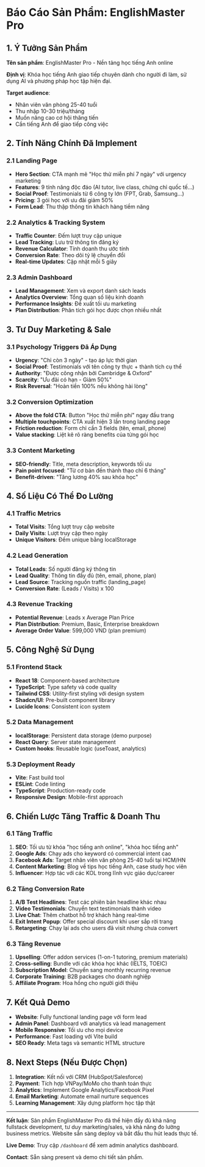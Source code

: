 # Báo Cáo Sản Phẩm: EnglishMaster Pro

## 1. Ý Tưởng Sản Phẩm

**Tên sản phẩm**: EnglishMaster Pro - Nền tảng học tiếng Anh online

**Định vị**: Khóa học tiếng Anh giao tiếp chuyên dành cho người đi làm, sử dụng AI và phương pháp học tập hiện đại.

**Target audience**: 
- Nhân viên văn phòng 25-40 tuổi
- Thu nhập 10-30 triệu/tháng
- Muốn nâng cao cơ hội thăng tiến
- Cần tiếng Anh để giao tiếp công việc

## 2. Tính Năng Chính Đã Implement

### 2.1 Landing Page
- **Hero Section**: CTA mạnh mẽ "Học thử miễn phí 7 ngày" với urgency marketing
- **Features**: 9 tính năng độc đáo (AI tutor, live class, chứng chỉ quốc tế...)
- **Social Proof**: Testimonials từ 6 công ty lớn (FPT, Grab, Samsung...)
- **Pricing**: 3 gói học với ưu đãi giảm 50%
- **Form Lead**: Thu thập thông tin khách hàng tiềm năng

### 2.2 Analytics & Tracking System
- **Traffic Counter**: Đếm lượt truy cập unique
- **Lead Tracking**: Lưu trữ thông tin đăng ký
- **Revenue Calculator**: Tính doanh thu ước tính
- **Conversion Rate**: Theo dõi tỷ lệ chuyển đổi
- **Real-time Updates**: Cập nhật mỗi 5 giây

### 2.3 Admin Dashboard
- **Lead Management**: Xem và export danh sách leads
- **Analytics Overview**: Tổng quan số liệu kinh doanh
- **Performance Insights**: Đề xuất tối ưu marketing
- **Plan Distribution**: Phân tích gói học được chọn nhiều nhất

## 3. Tư Duy Marketing & Sale

### 3.1 Psychology Triggers Đã Áp Dụng
- **Urgency**: "Chỉ còn 3 ngày" - tạo áp lực thời gian
- **Social Proof**: Testimonials với tên công ty thực + thành tích cụ thể
- **Authority**: "Được công nhận bởi Cambridge & Oxford"  
- **Scarcity**: "Ưu đãi có hạn - Giảm 50%"
- **Risk Reversal**: "Hoàn tiền 100% nếu không hài lòng"

### 3.2 Conversion Optimization
- **Above the fold CTA**: Button "Học thử miễn phí" ngay đầu trang
- **Multiple touchpoints**: CTA xuất hiện 3 lần trong landing page
- **Friction reduction**: Form chỉ cần 3 fields (tên, email, phone)
- **Value stacking**: Liệt kê rõ ràng benefits của từng gói học

### 3.3 Content Marketing
- **SEO-friendly**: Title, meta description, keywords tối ưu
- **Pain point focused**: "Từ cơ bản đến thành thạo chỉ 6 tháng"
- **Benefit-driven**: "Tăng lương 40% sau khóa học"

## 4. Số Liệu Có Thể Đo Lường

### 4.1 Traffic Metrics
- **Total Visits**: Tổng lượt truy cập website
- **Daily Visits**: Lượt truy cập theo ngày
- **Unique Visitors**: Đếm unique bằng localStorage

### 4.2 Lead Generation
- **Total Leads**: Số người đăng ký thông tin
- **Lead Quality**: Thông tin đầy đủ (tên, email, phone, plan)
- **Lead Source**: Tracking nguồn traffic (landing_page)
- **Conversion Rate**: (Leads / Visits) x 100

### 4.3 Revenue Tracking
- **Potential Revenue**: Leads x Average Plan Price
- **Plan Distribution**: Premium, Basic, Enterprise breakdown
- **Average Order Value**: 599,000 VND (plan premium)

## 5. Công Nghệ Sử Dụng

### 5.1 Frontend Stack
- **React 18**: Component-based architecture
- **TypeScript**: Type safety và code quality
- **Tailwind CSS**: Utility-first styling với design system
- **Shadcn/UI**: Pre-built component library
- **Lucide Icons**: Consistent icon system

### 5.2 Data Management
- **localStorage**: Persistent data storage (demo purpose)
- **React Query**: Server state management
- **Custom hooks**: Reusable logic (useToast, analytics)

### 5.3 Deployment Ready
- **Vite**: Fast build tool
- **ESLint**: Code linting
- **TypeScript**: Production-ready code
- **Responsive Design**: Mobile-first approach

## 6. Chiến Lược Tăng Traffic & Doanh Thu

### 6.1 Tăng Traffic
1. **SEO**: Tối ưu từ khóa "học tiếng anh online", "khóa học tiếng anh"
2. **Google Ads**: Chạy ads cho keyword có commercial intent cao
3. **Facebook Ads**: Target nhân viên văn phòng 25-40 tuổi tại HCM/HN
4. **Content Marketing**: Blog về tips học tiếng Anh, case study học viên
5. **Influencer**: Hợp tác với các KOL trong lĩnh vực giáo dục/career

### 6.2 Tăng Conversion Rate
1. **A/B Test Headlines**: Test các phiên bản headline khác nhau
2. **Video Testimonials**: Chuyển text testimonials thành video
3. **Live Chat**: Thêm chatbot hỗ trợ khách hàng real-time
4. **Exit Intent Popup**: Offer special discount khi user sắp rời trang
5. **Retargeting**: Chạy lại ads cho users đã visit nhưng chưa convert

### 6.3 Tăng Revenue
1. **Upselling**: Offer addon services (1-on-1 tutoring, premium materials)
2. **Cross-selling**: Bundle với các khóa học khác (IELTS, TOEIC)
3. **Subscription Model**: Chuyển sang monthly recurring revenue
4. **Corporate Training**: B2B packages cho doanh nghiệp
5. **Affiliate Program**: Hoa hồng cho người giới thiệu

## 7. Kết Quả Demo

- **Website**: Fully functional landing page với form lead
- **Admin Panel**: Dashboard với analytics và lead management  
- **Mobile Responsive**: Tối ưu cho mọi device
- **Performance**: Fast loading với Vite build
- **SEO Ready**: Meta tags và semantic HTML structure

## 8. Next Steps (Nếu Được Chọn)

1. **Integration**: Kết nối với CRM (HubSpot/Salesforce)
2. **Payment**: Tích hợp VNPay/MoMo cho thanh toán thực
3. **Analytics**: Implement Google Analytics/Facebook Pixel
4. **Email Marketing**: Automate email nurture sequences
5. **Learning Management**: Xây dựng platform học tập thật

---

**Kết luận**: Sản phẩm EnglishMaster Pro đã thể hiện đầy đủ khả năng fullstack development, tư duy marketing/sales, và khả năng đo lường business metrics. Website sẵn sàng deploy và bắt đầu thu hút leads thực tế.

**Live Demo**: Truy cập `/dashboard` để xem admin analytics dashboard.

**Contact**: Sẵn sàng present và demo chi tiết sản phẩm.